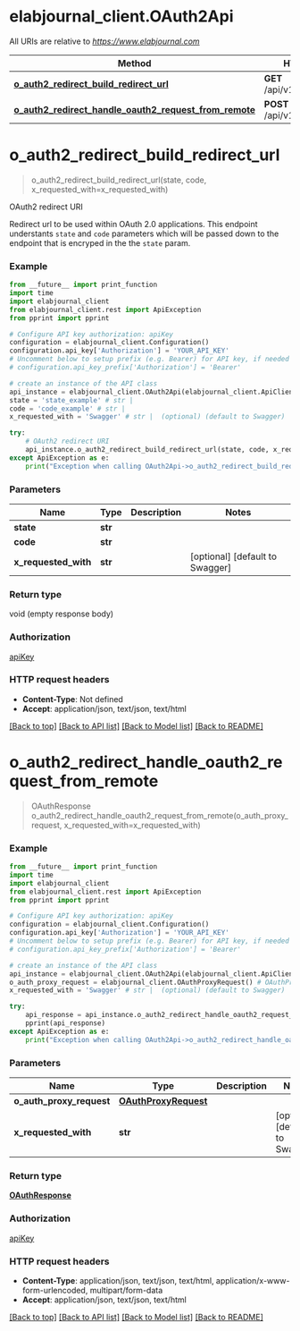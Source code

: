 # elabjournal_client.OAuth2Api

All URIs are relative to *https://www.elabjournal.com*

Method | HTTP request | Description
------------- | ------------- | -------------
[**o_auth2_redirect_build_redirect_url**](OAuth2Api.md#o_auth2_redirect_build_redirect_url) | **GET** /api/v1/oauth2/redirect | OAuth2 redirect URI
[**o_auth2_redirect_handle_oauth2_request_from_remote**](OAuth2Api.md#o_auth2_redirect_handle_oauth2_request_from_remote) | **POST** /api/v1/oauth2/proxy | 


# **o_auth2_redirect_build_redirect_url**
> o_auth2_redirect_build_redirect_url(state, code, x_requested_with=x_requested_with)

OAuth2 redirect URI

Redirect url to be used within OAuth 2.0 applications. This endpoint understants `state` and `code` parameters which will be passed down to the endpoint that is encryped in the the `state` param.

### Example
```python
from __future__ import print_function
import time
import elabjournal_client
from elabjournal_client.rest import ApiException
from pprint import pprint

# Configure API key authorization: apiKey
configuration = elabjournal_client.Configuration()
configuration.api_key['Authorization'] = 'YOUR_API_KEY'
# Uncomment below to setup prefix (e.g. Bearer) for API key, if needed
# configuration.api_key_prefix['Authorization'] = 'Bearer'

# create an instance of the API class
api_instance = elabjournal_client.OAuth2Api(elabjournal_client.ApiClient(configuration))
state = 'state_example' # str | 
code = 'code_example' # str | 
x_requested_with = 'Swagger' # str |  (optional) (default to Swagger)

try:
    # OAuth2 redirect URI
    api_instance.o_auth2_redirect_build_redirect_url(state, code, x_requested_with=x_requested_with)
except ApiException as e:
    print("Exception when calling OAuth2Api->o_auth2_redirect_build_redirect_url: %s\n" % e)
```

### Parameters

Name | Type | Description  | Notes
------------- | ------------- | ------------- | -------------
 **state** | **str**|  | 
 **code** | **str**|  | 
 **x_requested_with** | **str**|  | [optional] [default to Swagger]

### Return type

void (empty response body)

### Authorization

[apiKey](../README.md#apiKey)

### HTTP request headers

 - **Content-Type**: Not defined
 - **Accept**: application/json, text/json, text/html

[[Back to top]](#) [[Back to API list]](../README.md#documentation-for-api-endpoints) [[Back to Model list]](../README.md#documentation-for-models) [[Back to README]](../README.md)

# **o_auth2_redirect_handle_oauth2_request_from_remote**
> OAuthResponse o_auth2_redirect_handle_oauth2_request_from_remote(o_auth_proxy_request, x_requested_with=x_requested_with)



### Example
```python
from __future__ import print_function
import time
import elabjournal_client
from elabjournal_client.rest import ApiException
from pprint import pprint

# Configure API key authorization: apiKey
configuration = elabjournal_client.Configuration()
configuration.api_key['Authorization'] = 'YOUR_API_KEY'
# Uncomment below to setup prefix (e.g. Bearer) for API key, if needed
# configuration.api_key_prefix['Authorization'] = 'Bearer'

# create an instance of the API class
api_instance = elabjournal_client.OAuth2Api(elabjournal_client.ApiClient(configuration))
o_auth_proxy_request = elabjournal_client.OAuthProxyRequest() # OAuthProxyRequest | 
x_requested_with = 'Swagger' # str |  (optional) (default to Swagger)

try:
    api_response = api_instance.o_auth2_redirect_handle_oauth2_request_from_remote(o_auth_proxy_request, x_requested_with=x_requested_with)
    pprint(api_response)
except ApiException as e:
    print("Exception when calling OAuth2Api->o_auth2_redirect_handle_oauth2_request_from_remote: %s\n" % e)
```

### Parameters

Name | Type | Description  | Notes
------------- | ------------- | ------------- | -------------
 **o_auth_proxy_request** | [**OAuthProxyRequest**](OAuthProxyRequest.md)|  | 
 **x_requested_with** | **str**|  | [optional] [default to Swagger]

### Return type

[**OAuthResponse**](OAuthResponse.md)

### Authorization

[apiKey](../README.md#apiKey)

### HTTP request headers

 - **Content-Type**: application/json, text/json, text/html, application/x-www-form-urlencoded, multipart/form-data
 - **Accept**: application/json, text/json, text/html

[[Back to top]](#) [[Back to API list]](../README.md#documentation-for-api-endpoints) [[Back to Model list]](../README.md#documentation-for-models) [[Back to README]](../README.md)

